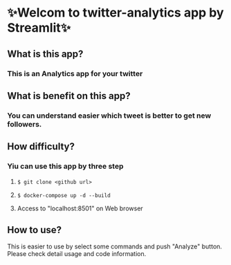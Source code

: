 # :sparkles:Welcom to twitter-analytics app by Streamlit:sparkles:

## What is this app?
### This is an Analytics app for your twitter


## What is benefit on this app?
### You can understand easier which tweet is better to get new followers.


## How difficulty?
### Yiu can use this app by three step
1. ``` $ git clone <github url> ```

2. ``` $ docker-compose up -d --build ```

3. Access to "localhost:8501" on Web browser


## How to use?
This is easier to use by select some commands and push "Analyze" button.
Please check detail usage and code information.
